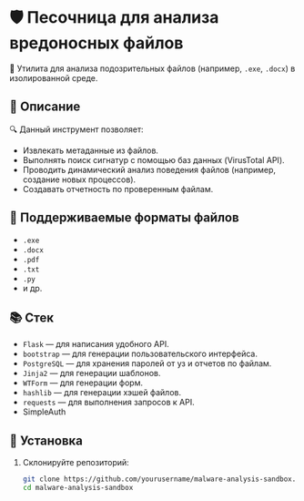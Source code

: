 # 🛡️ Песочница для анализа вредоносных файлов

🚀 Утилита для анализа подозрительных файлов (например, `.exe`, `.docx`) в изолированной среде.

## 📝 Описание

🔍 Данный инструмент позволяет:
- Извлекать метаданные из файлов.
- Выполнять поиск сигнатур с помощью баз данных (VirusTotal API).
- Проводить динамический анализ поведения файлов (например, создание новых процессов).
- Создавать отчетность по проверенным файлам.

## 📂 Поддерживаемые форматы файлов

- `.exe`
- `.docx`
- `.pdf`
- `.txt`
- `.py`
- и др.

## 📚 Стек

- `Flask` — для написания удобного API.
- `bootstrap` — для генерации пользовательского интерфейса.
- `PostgreSQL` — для хранения паролей от уз и отчетов по файлам.
- `Jinja2` — для генерации шаблонов.
- `WTForm` — для генерации форм.
- `hashlib` — для генерации хэшей файлов.
- `requests` — для выполнения запросов к API.
- SimpleAuth

## 🚀 Установка

1. Склонируйте репозиторий:
   ```bash
   git clone https://github.com/yourusername/malware-analysis-sandbox.git
   cd malware-analysis-sandbox
